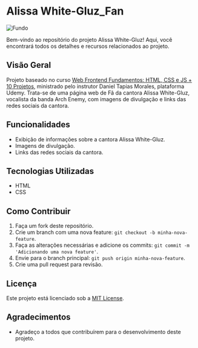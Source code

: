 # Alissa White-Gluz_Fan

![Fundo](https://github.com/user-attachments/assets/4bae3109-dca3-4f48-923f-2690575572c6)


Bem-vindo ao repositório do projeto <link>Alissa White-Gluz</link>! Aqui, você encontrará todos os detalhes e recursos relacionados ao projeto.

## Visão Geral

<link>Projeto baseado no curso <a href="https://www.udemy.com/course/sass-e-scss-do-basico-ao-avancado-projetos/](https://www.udemy.com/course/curso-web-design-fundamentos-aprenda-html-css-e-javascript/?kw=Web+Frontend+Fundamentos%3A+HTML%2C+CSS+e+JS&src=sac">Web Frontend Fundamentos: HTML, CSS e JS + 10 Projetos</a>, ministrado pelo instrutor Daniel Tapias Morales, plataforma Udemy. Trata-se de uma página web de Fã da cantora Alissa White-Gluz, vocalista da banda Arch Enemy, com imagens de divulgação e links das redes sociais da cantora.

## Funcionalidades

- Exibição de informações sobre a cantora Alissa White-Gluz.
- Imagens de divulgação.
- Links das redes sociais da cantora.

## Tecnologias Utilizadas

- HTML
- CSS

## Como Contribuir

1. Faça um fork deste repositório.
2. Crie um branch com uma nova feature: `git checkout -b minha-nova-feature`.
3. Faça as alterações necessárias e adicione os commits: `git commit -m 'Adicionando uma nova feature'`.
4. Envie para o branch principal: `git push origin minha-nova-feature`.
5. Crie uma pull request para revisão.

## Licença

Este projeto está licenciado sob a [MIT License](LICENSE).

## Agradecimentos

- Agradeço a todos que contribuírem para o desenvolvimento deste projeto.
